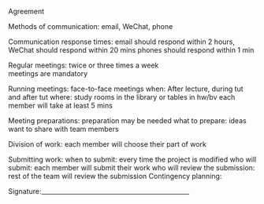 Agreement

Methods of communication:  email, WeChat, phone

Communication response times: email should respond within 2 hours,
 			      WeChat should respond within 20 mins
			      phones should respond within 1 min

Regular meetings: twice or three times a week   	
       	          meetings are mandatory

Running meetings: 	face-to-face meetings
			when: After lecture, during tut and after tut 
			where: study rooms in the library or tables in hw/bv
			each member will take at least 5 mins

Meeting preparations:  preparation may be needed
		       what to prepare: ideas want to share with team members 

Division of work: each member will choose their part of work

Submitting work:  when to submit: every time the project is modified
		  who will submit: each member will submit their work
		  who will review the submission: rest of the team will review the submission
Contingency planning:  








Signature:_______________________________________________
